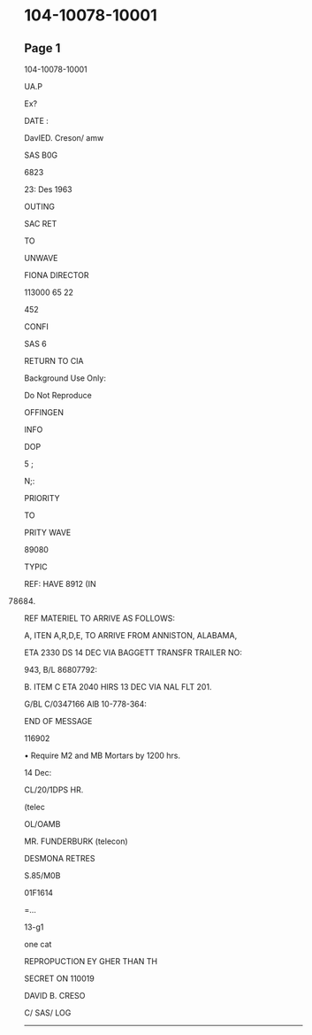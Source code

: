 # 104-10078-10001

## Page 1

104-10078-10001

UA.P

Ex?

DATE :

DavIED. Creson/ amw

SAS B0G

6823

23: Des 1963

OUTING

SAC RET

TO

UNWAVE

FIONA DIRECTOR

113000 65 22

452

CONFI

SAS 6

RETURN TO CIA

Background Use Only:

Do Not Reproduce

OFFINGEN

INFO

DOP

5 ;

N;:

PRIORITY

TO

PRITY WAVE

89080

TYPIC

REF: HAVE 8912 (IN

78684)

REF MATERIEL TO ARRIVE AS FOLLOWS:

A, ITEN A,R,D,E, TO ARRIVE FROM ANNISTON, ALABAMA,

ETA 2330 DS 14 DEC VIA BAGGETT TRANSFR TRAILER NO:

943, B/L 86807792:

B. ITEM C ETA 2040 HIRS 13 DEC VIA NAL FLT 201.

G/BL C/0347166 AlB 10-778-364:

END OF MESSAGE

116902

• Require M2 and MB Mortars by 1200 hrs.

14 Dec:

CL/20/1DPS HR.

(telec

OL/OAMB

MR. FUNDERBURK (telecon)

DESMONA RETRES

S.85/M0B

01F1614

=...

13-g1

one cat

REPROPUCTION EY GHER THAN TH

SECRET ON 110019

DAVID B. CRESO

C/ SAS/ LOG

---

